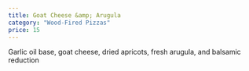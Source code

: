 ```yaml
---
title: Goat Cheese &amp; Arugula
category: "Wood-Fired Pizzas"
price: 15
---
```


Garlic oil base, goat cheese, dried apricots, fresh arugula, and balsamic reduction